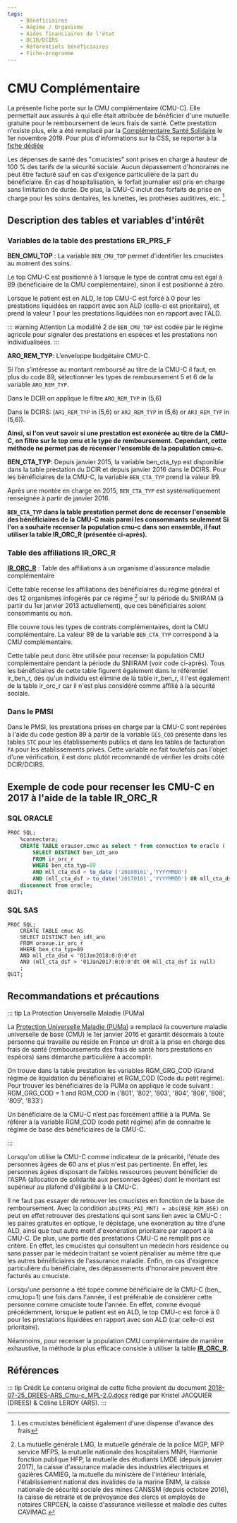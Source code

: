 ```yaml
---
tags:
    - Bénéficiaires
    - Régime / Organisme
    - Aides financiaires de l'état
    - DCIR/DCIRS
    - Référentiels bénéficiaires
    - Fiche-programme
---
```


# CMU Complémentaire
<!-- SPDX-License-Identifier: MPL-2.0 -->

<TagLinks />

La présente fiche porte sur la CMU complémentaire (CMU-C). 
Elle permettait aux assurés à qui elle était attribuée de bénéficier d'une mutuelle gratuite pour le remboursement de leurs frais de santé.
Cette prestation n'existe plus, elle a été remplacé par la [Complémentaire Santé Solidaire](https://www.complementaire-sante-solidaire.gouv.fr/faqreformecmuc.php)
le 1er novembre 2019. Pour plus d'informations sur la CSS, se reporter à la [fiche dédiée](../fiches/complementaire_sante_solidaire.md)

Les dépenses de santé des "cmucistes" sont prises en charge à hauteur de 100 % des tarifs de la sécurité sociale. 
Aucun dépassement d'honoraires ne peut être facturé sauf en cas d'exigence particulière de la part du bénéficiaire.
En cas d'hospitalisation, le forfait journalier est pris en charge sans limitation de durée. 
De plus, la CMU-C inclut des forfaits de prise en charge pour les soins dentaires, les lunettes, les prothèses auditives, etc. [^1].



## Description des tables et variables d'intérêt
### Variables de la table des prestations ER\_PRS\_F

**BEN_CMU_TOP** : La variable `BEN_CMU_TOP` permet d'identifier les cmucistes au moment des soins. 

Le top CMU-C est positionné à 1 lorsque le type de contrat cmu est égal à 89 (bénéficiaire de la CMU complémentaire), sinon il est positionné à zéro. 

Lorsque le patient est en ALD, le top CMU-C est forcé à 0 pour les prestations liquidées en rapport avec son ALD (celle-ci est prioritaire), et prend la valeur 1 pour les prestations liquidées non en rapport avec l'ALD.

::: warning Attention
La modalité 2 de `BEN_CMU_TOP` est codée par le régime agricole pour signaler des prestations en espèces et les prestations non individualisées. 
:::

**ARO_REM_TYP**: L’enveloppe budgétaire CMU-C. 

Si l’on s’intéresse au montant remboursé au titre de la CMU-C il faut, en plus du code 89, 
sélectionner les types de remboursement 5 et 6 de la variable `ARO_REM_TYP`. 

Dans le DCIR on applique le filtre `ARO_REM_TYP` in (5,6)

Dans le DCIRS: (`AR1_REM_TYP` in (5,6) or `AR2_REM_TYP` in (5,6) or `AR3_REM_TYP` in (5,6)). 

**Ainsi, si l'on veut savoir si une prestation est exonérée au titre de la CMU-C, on filtre sur le top cmu et le type de remboursement.**
**Cependant, cette méthode ne permet pas de recenser l'ensemble de la population cmu-c.**

**BEN_CTA_TYP**:
Depuis janvier 2015, la variable ben_cta_typ est disponible dans la table prestation du DCIR et depuis janvier 2016 dans le DCIRS. 
Pour les bénéficiaires de la CMU-C, la variable `BEN_CTA_TYP` prend la valeur 89.

Après une montée en charge en 2015, `BEN_CTA_TYP` est systématiquement renseignée à partir de janvier 2016.
 
**`BEN_CTA_TYP` dans la table prestation permet donc de recenser l'ensemble des bénéficiaires de la CMU-C mais parmi les consommants seulement**
**Si l'on a souhaite recenser la population cmu-c dans son ensemble, il faut utiliser la table IR_ORC_R (présentée ci-après).**


### Table des affiliations IR\_ORC\_R
**[IR\_ORC\_R](../tables/REFERENTIELS/IR_ORC_R.md)** : Table des affiliations à un organisme d'assurance maladie complémentaire 

Cette table recense les affiliations des bénéficiaires du régime général et des 12 organismes infogérés par ce régime [^2] sur la période du SNIIRAM (à partir du 1er janvier 2013 actuellement), que ces bénéficiaires soient consommants ou non.

Elle couvre tous les types de contrats complémentaires, dont la CMU complémentaire. La valeur 89 de la variable `BEN_CTA_TYP`  correspond à la CMU complémentaire.

Cette table peut donc être utilisée pour recenser la population CMU complémentaire pendant la période du SNIIRAM (voir code ci-après). Tous les bénéficiaires de cette table figurent également dans le référentiel ir_ben_r, dès qu'un individu est éliminé de la table ir_ben_r, il l'est également de la table ir_orc_r car il n'est plus considéré comme affilié à la sécurité sociale.


### Dans le PMSI

Dans le PMSI, les prestations prises en charge par la CMU-C sont repérées à l'aide du code gestion 89 à partir de la variable `GES_COD` 
présente dans les tables `STC` pour 
les établissements publics et dans les tables de facturation `FA` pour les établissements privés. 
Cette variable ne fait toutefois pas l'objet d'une vérification, il est donc plutôt recommandé de vérifier les droits côté DCIR/DCIRS.

## Exemple de code pour recenser les CMU-C en 2017 à l'aide de la table IR\_ORC\_R

### SQL ORACLE
```sql
PROC SQL;
    %connectora;
    CREATE TABLE orauser.cmuc as select * from connection to oracle (
        SELECT DISTINCT ben_idt_ano
        FROM ir_orc_r
        WHERE ben_cta_typ=89
        AND mll_cta_dsd < to_date ('20180101','YYYYMMDD')
        AND (mll_cta_dsf > to_date('20170101','YYYYMMDD') OR mll_cta_dsf is null));
    disconnect from oracle;
QUIT;
```

### SQL SAS
```sas
PROC SQL;
    CREATE TABLE cmuc AS
    SELECT DISTINCT ben_idt_ano
    FROM oravue.ir_orc_r
    WHERE ben_cta_typ=89
    AND mll_cta_dsd < '01Jan2018:0:0:0'dt
    AND (mll_cta_dsf > '01Jan2017:0:0:0'dt OR mll_cta_dsf is null)
    ;
QUIT;
```

## Recommandations et précautions

::: tip La Protection Universelle Maladie (PUMa)

La [Protection Universelle Maladie (PUMa)](https://www.ameli.fr/assure/droits-demarches/principes/protection-universelle-maladie) 
a remplacé la couverture maladie universelle de base (CMU) le 1er janvier 2016 et garantit désormais à toute personne qui travaille ou réside en France un droit à la prise en charge des frais de santé (remboursements des frais de santé hors prestations en espèces) sans démarche particulière à accomplir.

On trouve dans la table prestation les variables RGM_GRG_COD (Grand régime de liquidation du bénéficiaire) et RGM_COD (Code du petit régime). Pour trouver les bénéficiaires de la PUMa on applique le code suivant :
RGM_GRG_COD = 1 and RGM_COD in ('801', '802', '803', '804', '806', '808', '809', '833')

Un bénéficiaire de la CMU-C n’est pas forcément affilié à la PUMa. Se référer à la variable RGM_COD (code petit régime) afin de connaitre le régime de base des bénéficiaires de la CMU-C.

:::


Lorsqu'on utilise la CMU-C comme indicateur de la précarité, l'étude des personnes âgées de 60 ans et plus n'est pas pertinente. 
En effet, les personnes âgées disposant de faibles ressources peuvent bénéficier de l'ASPA (allocation de solidarité aux personnes âgées) 
dont le montant est supérieur au plafond d'éligibilité à la CMU-C. 

Il ne faut pas essayer de retrouver les cmucistes en fonction de la base de remboursement. 
Avec la condition `abs(PRS_PAI_MNT) = abs(BSE_REM_BSE)` on peut en effet retrouver des prestations qui sont sans lien avec la CMU-C : 
les paires gratuites en optique, le dépistage, une exonération au titre d'une ALD, ainsi que tout autre motif d'exonération prioritaire par rapport à la CMU-C.
De plus, une partie des prestations CMU-C ne remplit pas ce critère. 
En effet, les cmucistes qui consultent un médecin hors résidence ou sans passer par le médecin traitant se voient pénaliser au même titre que les autres bénéficiaires de l'assurance maladie. 
Enfin, en cas d'exigence particulière du bénéficiaire, des dépassements d'honoraire peuvent être facturés au cmuciste.

Lorsqu'une personne a été topée comme bénéficiaire de la CMU-C (ben_ cmu_top=1) une fois dans l'année, il est préférable de considérer cette personne comme cmuciste toute l'année. 
En effet, comme évoqué précédemment, lorsque le patient est en ALD, le top CMU-c est forcé à 0 pour les prestations liquidées en rapport avec son ALD (car celle-ci est prioritaire).

Néanmoins, pour recenser la population CMU complémentaire de manière exhaustive, la méthode la plus efficace consiste à utiliser la table **[IR\_ORC\_R](../tables/REFERENTIELS/IR_ORC_R.md)**.

## Références

::: tip Crédit
Le contenu original de cette fiche provient du document [2018-07-25_DREES-ARS_Cmu-c_MPL-2.0.docx](/files/DREES/2018-07-25_DREES-ARS_Cmu-c_MPL-2.0.docx) rédigé par Kristel JACQUIER (DREES) & Céline LEROY (ARS).
:::

[^1]: Les cmucistes bénéficient également d'une dispense d'avance des frais

[^2]: La mutuelle générale LMG, la mutuelle générale de la police MGP, MFP service MFPS, la mutuelle nationale des hospitaliers MNH, Harmonie fonction publique HFP, la mutuelle des étudiants LMDE (depuis janvier 2017), la caisse d'assurance maladie des industries électriques et gazières CAMIEG, la mutuelle du ministère de l'intérieur Intériale, l'établissement national des invalides de la marine ENIM, la caisse nationale de sécurité sociale des mines CANSSM (depuis octobre 2016), la caisse de retraite et de prévoyance des clercs et employés de notaires CRPCEN, la caisse d'assurance vieillesse et maladie des cultes CAVIMAC.

